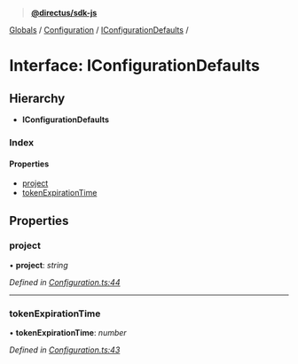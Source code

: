 > **[@directus/sdk-js](../README.md)**

[Globals](../README.md) / [Configuration](../modules/configuration.md) / [IConfigurationDefaults](configuration.iconfigurationdefaults.md) /

# Interface: IConfigurationDefaults

## Hierarchy

* **IConfigurationDefaults**

### Index

#### Properties

* [project](configuration.iconfigurationdefaults.md#project)
* [tokenExpirationTime](configuration.iconfigurationdefaults.md#tokenexpirationtime)

## Properties

###  project

• **project**: *string*

*Defined in [Configuration.ts:44](https://github.com/direcuts/sdk-js/tree/master/Configuration.ts#L44)*

___

###  tokenExpirationTime

• **tokenExpirationTime**: *number*

*Defined in [Configuration.ts:43](https://github.com/direcuts/sdk-js/tree/master/Configuration.ts#L43)*
